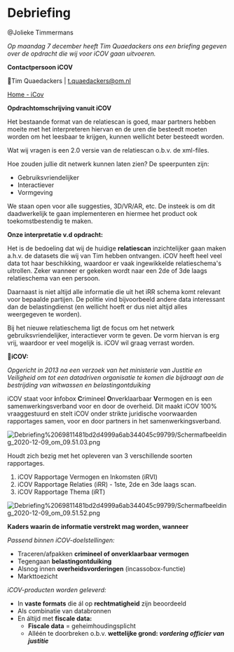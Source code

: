 # Debriefing

@Jolieke Timmermans 

*Op maandag 7 december heeft Tim Quaedackers ons een briefing gegeven over de opdracht die wij voor iCOV gaan uitvoeren.* 

**Contactpersoon iCOV**

👤Tim Quaedackers | [t.quaedackers@om.nl](mailto:t.quaedackers@om.nl) 

[Home - iCov](https://icov.nl)

**Opdrachtomschrijving vanuit iCOV**

Het bestaande format van de relatiescan is goed, maar partners hebben moeite met het interpreteren hiervan en de uren die besteedt moeten worden om het leesbaar te krijgen, kunnen wellicht beter besteedt worden.

Wat wij vragen is een 2.0 versie van de relatiescan o.b.v. de xml-files.

Hoe zouden jullie dit netwerk kunnen laten zien? De speerpunten zijn: 

- Gebruiksvriendelijker
- Interactiever
- Vormgeving

We staan open voor alle suggesties, 3D/VR/AR, etc. De insteek is om dit daadwerkelijk te gaan implementeren en hiermee het product ook toekomstbestendig te maken.

**Onze interpretatie v.d opdracht:** 

Het is de bedoeling dat wij de huidige **relatiescan** inzichtelijker gaan maken a.h.v. de datasets die wij van Tim hebben ontvangen. iCOV heeft heel veel data tot haar beschikking, waardoor er vaak ingewikkelde relatieschema's uitrollen. Zeker wanneer er gekeken wordt naar een 2de of 3de laags relatieschema van een persoon. 

Daarnaast is niet altijd alle informatie die uit het iRR schema komt relevant voor bepaalde partijen. De politie vind bijvoorbeeld andere data interessant dan de belastingdienst (en wellicht hoeft er dus niet altijd alles weergegeven te worden). 

Bij het nieuwe relatieschema ligt de focus om het netwerk gebruiksvriendelijker, interactiever vorm te geven. De vorm hiervan is erg vrij, waardoor er veel mogelijk is. iCOV wil graag verrast worden. 

📍**iCOV:**

*Opgericht in 2013 na een verzoek van het ministerie van Justitie en Veiligheid om tot een datadriven organisatie te komen die bijdraagt aan de bestrijding van witwassen en belastingontduiking*

iCOV staat voor **i**nfobox **C**rimineel **O**nverklaarbaar **V**ermogen en is een samenwerkingsverband voor en door de overheid. Dit maakt iCOV 100% vraaggestuurd en stelt iCOV onder strikte juridische voorwaarden rapportages samen, voor en door partners in het samenwerkingsverband. 

![Debriefing%2069811481bd2d4999a6ab344045c99799/Schermafbeelding_2020-12-09_om_09.51.03.png](https://s3.us-west-2.amazonaws.com/secure.notion-static.com/dd4554f8-ed1a-420a-8d27-b1605113de34/Schermafbeelding_2020-12-09_om_09.51.03.png?X-Amz-Algorithm=AWS4-HMAC-SHA256&X-Amz-Credential=AKIAT73L2G45O3KS52Y5%2F20210122%2Fus-west-2%2Fs3%2Faws4_request&X-Amz-Date=20210122T091701Z&X-Amz-Expires=86400&X-Amz-Signature=8c99918671d7e53b38fa9663154b2cb08695d5827d96ee331c0682be30efd95a&X-Amz-SignedHeaders=host&response-content-disposition=filename%20%3D%22Schermafbeelding_2020-12-09_om_09.51.03.png%22)

Houdt zich bezig met het opleveren van 3 verschillende soorten rapportages. 

1. iCOV Rapportage Vermogen en Inkomsten (iRVI)
2. iCOV Rapportage Relaties (iRR) - 1ste, 2de en 3de laags scan. 
3. iCOV Rapportage Thema (iRT)

![Debriefing%2069811481bd2d4999a6ab344045c99799/Schermafbeelding_2020-12-09_om_09.51.52.png](https://s3.us-west-2.amazonaws.com/secure.notion-static.com/63af8341-23ac-4af2-956f-c06bf31804ff/Schermafbeelding_2020-12-09_om_09.51.52.png?X-Amz-Algorithm=AWS4-HMAC-SHA256&X-Amz-Credential=AKIAT73L2G45O3KS52Y5%2F20210122%2Fus-west-2%2Fs3%2Faws4_request&X-Amz-Date=20210122T091725Z&X-Amz-Expires=86400&X-Amz-Signature=04051e63ceb6e3cda7b069fbf1b89218bc2079bf12d194fe86272e71e4267b77&X-Amz-SignedHeaders=host&response-content-disposition=filename%20%3D%22Schermafbeelding_2020-12-09_om_09.51.52.png%22)

**Kaders waarin de informatie verstrekt mag worden, wanneer**

*Passend binnen iCOV-doelstellingen:*

- Traceren/afpakken **crimineel of onverklaarbaar vermogen**
- Tegengaan **belastingontduiking**
- Alsnog innen **overheidsvorderingen** (incassobox-functie)
- Markttoezicht

*iCOV-producten worden geleverd:*

- In **vaste formats** die ál op **rechtmatigheid** zijn beoordeeld
- Als combinatie van databronnen
- En áltijd met **fiscale data:**
    - **Fiscale data** = geheimhoudingsplicht
    - Alléén te doorbreken o.b.v. **wettelijke grond: *vordering officier van justitie***


